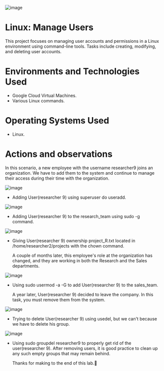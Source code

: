 ![image](https://github.com/user-attachments/assets/09fb938b-03bf-4fb0-aca2-99b2b21024b0)

# Linux: Manage Users
This project focuses on managing user accounts and permissions in a Linux environment using command-line tools. Tasks include creating, modifying, and deleting user accounts.


# Environments and Technologies Used</h2>
- Google Cloud Virtual Machines.
- Various Linux commands.

# Operating Systems Used </h2>
- Linux.

# Actions and observations
In this scenario, a new employee with the username researcher9 joins an organization. We have to add them to the system and continue to manage their access during their time with the organization.

![image](https://github.com/user-attachments/assets/129aa005-7f21-426c-992a-95825f5bcff1)

- Adding User(researcher 9) using superuser do useradd.

![image](https://github.com/user-attachments/assets/eee194e4-9ae9-4d8f-913d-283405b45979)

- Adding  User(researcher 9) to the research_team using sudo -g command.

![image](https://github.com/user-attachments/assets/ca3ee28f-69b0-4fba-8d1c-4c7b4521d12b)

- Giving User(researcher 9) ownership project_R.txt located in /home/researcher2/projects with the chown command.

   A couple of months later, this employee's role at the organization has changed, and they are working in both the Research and the Sales departments.

 ![image](https://github.com/user-attachments/assets/75a756d7-958c-4bf0-a749-00c7eb961343)

 - Using sudo usermod -a -G to add User(researcher 9) to the sales_team.

     A year later, User(researcher 9) decided to leave the company. In this task, you must remove them from the system.

![image](https://github.com/user-attachments/assets/a93c2788-5478-49ba-84d5-8632f1beb7ea)

 - Trying to delete User(researcher 9) using usedel, but we can't because we have to delete his group.
  
![image](https://github.com/user-attachments/assets/a1edf06e-0906-4b85-bcfb-25647e2d8387)

- Using sudo groupdel researcher9 to properly get rid of the user(researcher 9). After removing users, it is good practice to clean up any such empty groups that may remain behind.

   Thanks for making to the end of this lab.🎉
  
   

